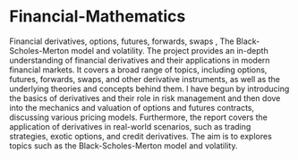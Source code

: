 # Financial-Mathematics
Financial derivatives, options, futures, forwards, swaps , The Black-Scholes-Merton model and volatility.
The project provides an in-depth understanding of financial derivatives and their applications
in modern financial markets. It covers a broad range of topics, including options, futures,
forwards, swaps, and other derivative instruments, as well as the underlying theories and
concepts behind them. I have begun by introducing the basics of derivatives and their role
in risk management and then dove into the mechanics and valuation of options and futures
contracts, discussing various pricing models. Furthermore, the report covers the application
of derivatives in real-world scenarios, such as trading strategies, exotic options, and credit
derivatives.
The aim is to explores topics such as the Black-Scholes-Merton model and volatility.
